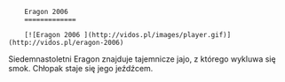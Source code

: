 
        Eragon 2006 
        =============
        
        [![Eragon 2006 ](http://vidos.pl/images/player.gif)](http://vidos.pl/eragon-2006)
        
        
 Siedemnastoletni Eragon znajduje tajemnicze jajo, z którego wykluwa się smok. Chłopak staje się jego jeźdźcem. 
    